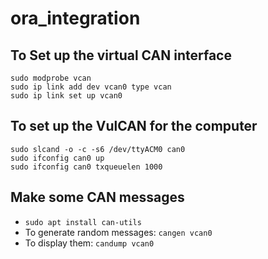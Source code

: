 # ora_integration

## To Set up the virtual CAN interface

```
sudo modprobe vcan
sudo ip link add dev vcan0 type vcan
sudo ip link set up vcan0
```

## To set up the VulCAN for the computer

```
sudo slcand -o -c -s6 /dev/ttyACM0 can0
sudo ifconfig can0 up
sudo ifconfig can0 txqueuelen 1000
```

## Make some CAN messages

- `sudo apt install can-utils`
- To generate random messages: `cangen vcan0`
- To display them: `candump vcan0`